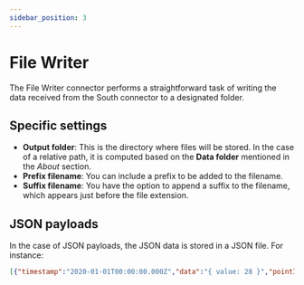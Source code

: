 ```yaml
---
sidebar_position: 3
---
```


# File Writer
The File Writer connector performs a straightforward task of writing the data received from the South connector to a 
designated folder.

## Specific settings
- **Output folder**: This is the directory where files will be stored. In the case of a relative path, it is computed based 
on the **Data folder** mentioned in the _About_ section.
- **Prefix filename**: You can include a prefix to be added to the filename.
- **Suffix filename**: You have the option to append a suffix to the filename, which appears just before the file extension.

## JSON payloads
In the case of JSON payloads, the JSON data is stored in a JSON file. For instance:
```json title="JSON file"
[{"timestamp":"2020-01-01T00:00:00.000Z","data":"{ value: 28 }","pointId":"MyPointId1"}]
```
